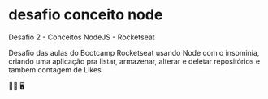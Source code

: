# desafio conceito node
Desafio 2 - Conceitos NodeJS - Rocketseat

Desafio das aulas do Bootcamp Rocketseat
usando Node com o insominia, criando uma aplicação pra listar, armazenar, alterar e deletar repositórios
e tambem contagem de Likes

👍🏼 🖥
